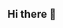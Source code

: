 ## Hi there 👋

<!--
 Data Dreamer | Creative Coder | Anime-Loving, Sporty Soul with a Sketchpad
I don’t just analyze data — I uncover stories behind the numbers. With a mind wired for logic and a heart beating for creativity, I live at the crossroads of art and science.
Fresh out of a Data Science degree with top honors, I’m diving into the world where code meets curiosity. One minute, I’m building machine learning models — the next, I’m dubbing anime characters or painting scenes straight from my imagination.
Some days I crave quiet and a good adventure novel. Other days, I’m all about noise, cheers, and the electric pulse of Anfield — dreaming of one day standing shoulder to shoulder with the Liverpool faithful, singing for the team that inspires me.
I don’t just code like a data scientist.
I create like an artist with a love for numbers.
"Being different isn’t my flaw. It’s my edge."
-->
